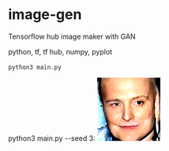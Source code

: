 # image-gen
Tensorflow hub image maker with GAN

python, tf, tf hub, numpy, pyplot

```
python3 main.py
```


python3 main.py --seed 3:
![Image](generated_artwork.png)
